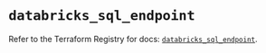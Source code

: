 # `databricks_sql_endpoint`

Refer to the Terraform Registry for docs: [`databricks_sql_endpoint`](https://registry.terraform.io/providers/databricks/databricks/1.48.3/docs/resources/sql_endpoint).
